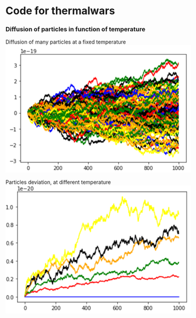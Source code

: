 # Code for thermalwars

### Diffusion of particles in function of temperature

Diffusion of many particles at a fixed temperature
![](./images/image1.png)

Particles deviation, at different temperature
![](./images/image2.png)
